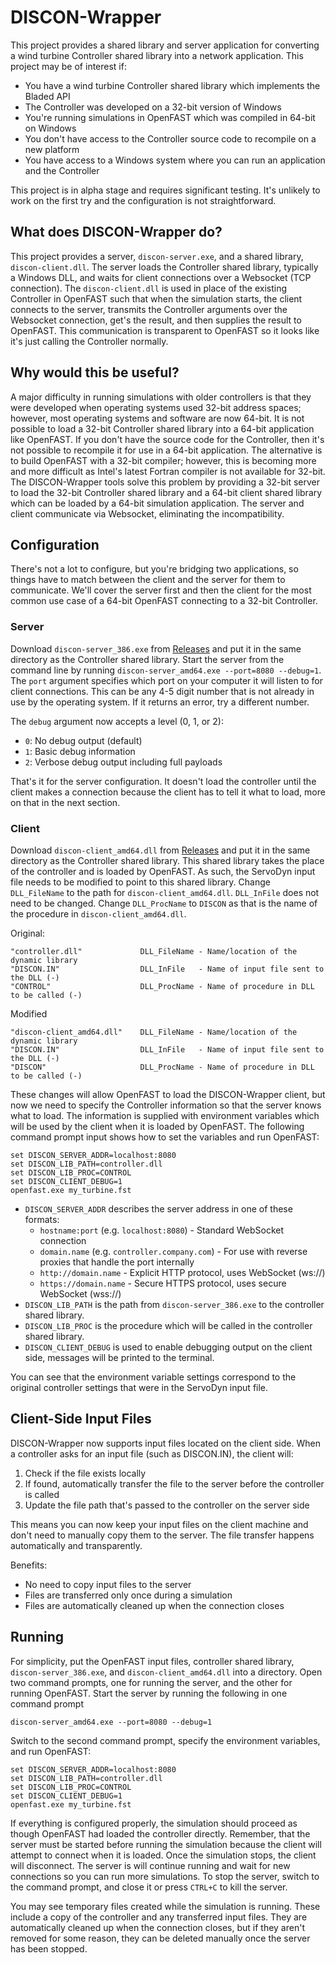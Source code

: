 # DISCON-Wrapper

This project provides a shared library and server application for converting a wind turbine Controller shared library into a network application. This project may be of interest if:

- You have a wind turbine Controller shared library which implements the Bladed API
- The Controller was developed on a 32-bit version of Windows
- You're running simulations in OpenFAST which was compiled in 64-bit on Windows
- You don't have access to the Controller source code to recompile on a new platform
- You have access to a Windows system where you can run an application and the Controller

This project is in alpha stage and requires significant testing. It's unlikely to work on the first try and the configuration is not straightforward.

## What does DISCON-Wrapper do?

This project provides a server, `discon-server.exe`, and a shared library, `discon-client.dll`. The server loads the Controller shared library, typically a Windows DLL, and waits for client connections over a Websocket (TCP connection). The `discon-client.dll` is used in place of the existing Controller in OpenFAST such that when the simulation starts, the client connects to the server, transmits the Controller arguments over the Websocket connection, get's the result, and then supplies the result to OpenFAST. This communication is transparent to OpenFAST so it looks like it's just calling the Controller normally. 

## Why would this be useful?

A major difficulty in running simulations with older controllers is that they were developed when operating systems used 32-bit address spaces; however, most operating systems and software are now 64-bit. It is not possible to load a 32-bit Controller shared library into a 64-bit application like OpenFAST. If you don't have the source code for the Controller, then it's not possible to recompile it for use in a 64-bit application. The alternative is to build OpenFAST with a 32-bit compiler; however, this is becoming more and more difficult as Intel's latest Fortran compiler is not available for 32-bit. The DISCON-Wrapper tools solve this problem by providing a 32-bit server to load the 32-bit Controller shared library and a 64-bit client shared library which can be loaded by a 64-bit simulation application. The server and client communicate via Websocket, eliminating the incompatibility.

## Configuration

There's not a lot to configure, but you're bridging two applications, so things have to match between the client and the server for them to communicate. We'll cover the server first and then the client for the most common use case of a 64-bit OpenFAST connecting to a 32-bit Controller.

### Server

Download `discon-server_386.exe` from [Releases](https://github.com/deslaughter/discon-wrapper/releases) and put it in the same directory as the Controller shared library. Start the server from the command line by running `discon-server_amd64.exe --port=8080 --debug=1`. The `port` argument specifies which port on your computer it will listen to for client connections. This can be any 4-5 digit number that is not already in use by the operating system. If it returns an error, try a different number. 

The `debug` argument now accepts a level (0, 1, or 2):
- `0`: No debug output (default)
- `1`: Basic debug information
- `2`: Verbose debug output including full payloads

That's it for the server configuration. It doesn't load the controller until the client makes a connection because the client has to tell it what to load, more on that in the next section. 

### Client

Download `discon-client_amd64.dll` from [Releases](https://github.com/deslaughter/discon-wrapper/releases) and put it in the same directory as the Controller shared library. This shared library takes the place of the controller and is loaded by OpenFAST. As such, the ServoDyn input file needs to be modified to point to this shared library. Change `DLL_FileName` to the path for `discon-client_amd64.dll`. `DLL_InFile` does not need to be changed. Change `DLL_ProcName` to `DISCON` as that is the name of the procedure in `discon-client_amd64.dll`.

Original:
```
"controller.dll"             DLL_FileName - Name/location of the dynamic library
"DISCON.IN"                  DLL_InFile   - Name of input file sent to the DLL (-)
"CONTROL"                    DLL_ProcName - Name of procedure in DLL to be called (-)
```

Modified
```
"discon-client_amd64.dll"    DLL_FileName - Name/location of the dynamic library
"DISCON.IN"                  DLL_InFile   - Name of input file sent to the DLL (-)
"DISCON"                     DLL_ProcName - Name of procedure in DLL to be called (-)
```

These changes will allow OpenFAST to load the DISCON-Wrapper client, but now we need to specify the Controller information so that the server knows what to load. The information is supplied with environment variables which will be used by the client when it is loaded by OpenFAST. The following command prompt input shows how to set the variables and run OpenFAST:

```
set DISCON_SERVER_ADDR=localhost:8080
set DISCON_LIB_PATH=controller.dll
set DISCON_LIB_PROC=CONTROL
set DISCON_CLIENT_DEBUG=1
openfast.exe my_turbine.fst
```

- `DISCON_SERVER_ADDR` describes the server address in one of these formats:
  - `hostname:port` (e.g. `localhost:8080`) - Standard WebSocket connection
  - `domain.name` (e.g. `controller.company.com`) - For use with reverse proxies that handle the port internally
  - `http://domain.name` - Explicit HTTP protocol, uses WebSocket (ws://)
  - `https://domain.name` - Secure HTTPS protocol, uses secure WebSocket (wss://)
- `DISCON_LIB_PATH` is the path from `discon-server_386.exe` to the controller shared library.
- `DISCON_LIB_PROC` is the procedure which will be called in the controller shared library.
- `DISCON_CLIENT_DEBUG` is used to enable debugging output on the client side, messages will be printed to the terminal.

You can see that the environment variable settings correspond to the original controller settings that were in the ServoDyn input file.

## Client-Side Input Files

DISCON-Wrapper now supports input files located on the client side. When a controller asks for an input file (such as DISCON.IN), the client will:

1. Check if the file exists locally
2. If found, automatically transfer the file to the server before the controller is called
3. Update the file path that's passed to the controller on the server side

This means you can now keep your input files on the client machine and don't need to manually copy them to the server. The file transfer happens automatically and transparently.

Benefits:
- No need to copy input files to the server
- Files are transferred only once during a simulation
- Files are automatically cleaned up when the connection closes

## Running

For simplicity, put the OpenFAST input files, controller shared library, `discon-server_386.exe`, and `discon-client_amd64.dll` into a directory. Open two command prompts, one for running the server, and the other for running OpenFAST. Start the server by running the following in one command prompt

```
discon-server_amd64.exe --port=8080 --debug=1
```

Switch to the second command prompt, specify the environment variables, and run OpenFAST:

```
set DISCON_SERVER_ADDR=localhost:8080
set DISCON_LIB_PATH=controller.dll
set DISCON_LIB_PROC=CONTROL
set DISCON_CLIENT_DEBUG=1
openfast.exe my_turbine.fst
```

If everything is configured properly, the simulation should proceed as though OpenFAST had loaded the controller directly. Remember, that the server must be started before running the simulation because the client will attempt to connect when it is loaded. Once the simulation stops, the client will disconnect. The server is will continue running and wait for new connections so you can run more simulations. To stop the server, switch to the command prompt, and close it or press `CTRL+C` to kill the server.

You may see temporary files created while the simulation is running. These include a copy of the controller and any transferred input files. They are automatically cleaned up when the connection closes, but if they aren't removed for some reason, they can be deleted manually once the server has been stopped.
